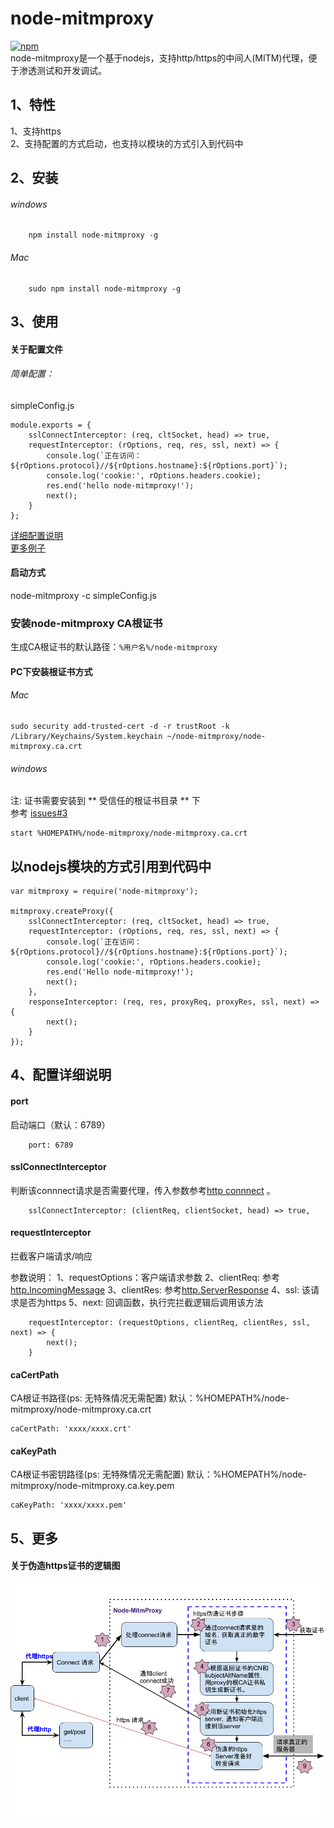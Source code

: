 # node-mitmproxy
[![npm](https://img.shields.io/npm/dt/node-mitmproxy.svg)](https://www.npmjs.com/package/node-mitmproxy)  
node-mitmproxy是一个基于nodejs，支持http/https的中间人(MITM)代理，便于渗透测试和开发调试。

## 1、特性
1、支持https  
2、支持配置的方式启动，也支持以模块的方式引入到代码中

## 2、安装

###### windows
```
    npm install node-mitmproxy -g
```
###### Mac
```
    sudo npm install node-mitmproxy -g
```

## 3、使用

#### 关于配置文件

###### 简单配置：

simpleConfig.js
```
module.exports = {
    sslConnectInterceptor: (req, cltSocket, head) => true,
    requestInterceptor: (rOptions, req, res, ssl, next) => {
        console.log(`正在访问：${rOptions.protocol}//${rOptions.hostname}:${rOptions.port}`);
        console.log('cookie:', rOptions.headers.cookie);
        res.end('hello node-mitmproxy!');
        next();
    }
};

```
[详细配置说明](https://github.com/wuchangming/node-mitmproxy#4配置详细说明)  
[更多例子](./example/config/)
#### 启动方式
node-mitmproxy -c simpleConfig.js


### 安装node-mitmproxy CA根证书
生成CA根证书的默认路径：`%用户名%/node-mitmproxy`

#### PC下安装根证书方式
###### Mac
```
sudo security add-trusted-cert -d -r trustRoot -k /Library/Keychains/System.keychain ~/node-mitmproxy/node-mitmproxy.ca.crt
```
###### windows
注: 证书需要安装到  ** 受信任的根证书目录 ** 下  
参考 [issues#3](https://github.com/wuchangming/node-mitmproxy/issues/3)
```
start %HOMEPATH%/node-mitmproxy/node-mitmproxy.ca.crt
```

## 以nodejs模块的方式引用到代码中
```
var mitmproxy = require('node-mitmproxy');

mitmproxy.createProxy({
    sslConnectInterceptor: (req, cltSocket, head) => true,
    requestInterceptor: (rOptions, req, res, ssl, next) => {
        console.log(`正在访问：${rOptions.protocol}//${rOptions.hostname}:${rOptions.port}`);
        console.log('cookie:', rOptions.headers.cookie);
        res.end('Hello node-mitmproxy!');
        next();
    },
    responseInterceptor: (req, res, proxyReq, proxyRes, ssl, next) => {
        next();
    }
});
```


## 4、配置详细说明

#### port
启动端口（默认：6789）
```
    port: 6789
```

#### sslConnectInterceptor
判断该connnect请求是否需要代理，传入参数参考[http connnect](https://nodejs.org/api/http.html#http_event_connect) 。
```
    sslConnectInterceptor: (clientReq, clientSocket, head) => true,
```

#### requestInterceptor
拦截客户端请求/响应

参数说明：
1、requestOptions：客户端请求参数
2、clientReq: 参考[http.IncomingMessage](https://nodejs.org/api/http.html#http_class_http_incomingmessage)
3、clientRes: 参考[http.ServerResponse](https://nodejs.org/api/http.html#http_class_http_serverresponse)
4、ssl: 该请求是否为https
5、next: 回调函数，执行完拦截逻辑后调用该方法
```
    requestInterceptor: (requestOptions, clientReq, clientRes, ssl, next) => {
        next();
    }
```
#### caCertPath
CA根证书路径(ps: 无特殊情况无需配置)
默认：%HOMEPATH%/node-mitmproxy/node-mitmproxy.ca.crt
```
caCertPath: 'xxxx/xxxx.crt'
```

#### caKeyPath
CA根证书密钥路径(ps: 无特殊情况无需配置)
默认：%HOMEPATH%/node-mitmproxy/node-mitmproxy.ca.key.pem
```
caKeyPath: 'xxxx/xxxx.pem'
```

## 5、更多
#### 关于伪造https证书的逻辑图
<img src="doc/img/node-MitmProxy https.png" width=650/>
